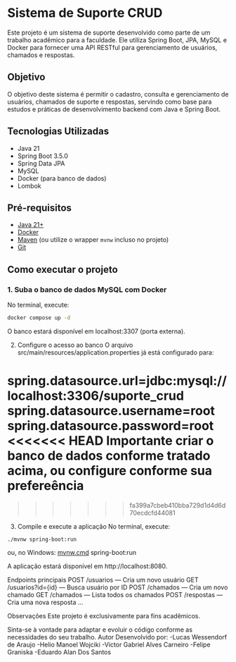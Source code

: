 # Sistema de Suporte CRUD

Este projeto é um sistema de suporte desenvolvido como parte de um trabalho acadêmico para a faculdade. Ele utiliza Spring Boot, JPA, MySQL e Docker para fornecer uma API RESTful para gerenciamento de usuários, chamados e respostas.

## Objetivo

O objetivo deste sistema é permitir o cadastro, consulta e gerenciamento de usuários, chamados de suporte e respostas, servindo como base para estudos e práticas de desenvolvimento backend com Java e Spring Boot.

## Tecnologias Utilizadas

- Java 21
- Spring Boot 3.5.0
- Spring Data JPA
- MySQL
- Docker (para banco de dados)
- Lombok

## Pré-requisitos

- [Java 21+](https://adoptium.net/)
- [Docker](https://www.docker.com/)
- [Maven](https://maven.apache.org/) (ou utilize o wrapper `mvnw` incluso no projeto)
- [Git](https://git-scm.com/)

## Como executar o projeto

### 1. Suba o banco de dados MySQL com Docker

No terminal, execute:

```sh
docker compose up -d
```
O banco estará disponível em localhost:3307 (porta externa).

2. Configure o acesso ao banco
O arquivo src/main/resources/application.properties já está configurado para:

spring.datasource.url=jdbc:mysql://localhost:3306/suporte_crud
spring.datasource.username=root
spring.datasource.password=root
<<<<<<< HEAD
**Importante criar o banco de dados conforme tratado acima, ou configure conforme sua prefereência**
=======
>>>>>>> fa399a7cbeb410bba729d1d4d6d70ecdcfd44081

3. Compile e execute a aplicação
No terminal, execute:
```
./mvnw spring-boot:run
```

ou, no Windows:
[mvnw.cmd](http://_vscodecontentref_/1) spring-boot:run

A aplicação estará disponível em http://localhost:8080.

Endpoints principais
POST /usuarios — Cria um novo usuário
GET /usuarios?id={id} — Busca usuário por ID
POST /chamados — Cria um novo chamado
GET /chamados — Lista todos os chamados
POST /respostas — Cria uma nova resposta
...

Observações
Este projeto é exclusivamente para fins acadêmicos.

Sinta-se à vontade para adaptar e evoluir o código conforme as necessidades do seu trabalho.
Autor
Desenvolvido por:
-Lucas Wessendorf de Araujo
-Helio Manoel Wojciki
-Victor Gabriel Alves Carneiro
-Felipe Graniska
-Eduardo Alan Dos Santos